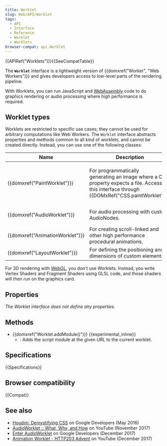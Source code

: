 ```yaml
---
title: Worklet
slug: Web/API/Worklet
tags:
  - API
  - Interface
  - Reference
  - Worklet
  - Worklets
browser-compat: api.Worklet
---
```

{{APIRef("Worklets")}}{{SeeCompatTable}}

The **`Worklet`** interface is a lightweight version of {{domxref("Worker", "Web Workers")}} and gives developers access to low-level parts of the rendering pipeline.

With Worklets, you can run JavaScript and [WebAssembly](/en-US/docs/WebAssembly) code to do graphics rendering or audio processing where high performance is required.

## Worklet types

Worklets are restricted to specific use cases; they cannot be used for arbitrary computations like Web Workers. The `Worklet` interface abstracts properties and methods common to all kind of worklets, and cannot be created directly. Instead, you can use one of the following classes:

<table class="standard-table">
  <thead>
    <tr>
      <th>Name</th>
      <th>Description</th>
      <th>Location</th>
      <th>Specification</th>
    </tr>
  </thead>
  <tbody>
    <tr>
      <td>{{domxref("PaintWorklet")}}</td>
      <td>
        <p>
          For programmatically generating an image where a CSS property expects
          a file. Access this interface through
          {{DOMxRef("CSS.paintWorklet")}}.
        </p>
      </td>
      <td>
        <strong>Chrome:</strong> Main thread<br /><strong>Gecko:</strong> Paint
        thread
      </td>
      <td>
        <a href="https://drafts.css-houdini.org/css-paint-api-1/#paint-worklet"
          >CSS Painting API</a
        >
      </td>
    </tr>
    <tr>
      <td>{{domxref("AudioWorklet")}}</td>
      <td>For audio processing with custom AudioNodes.</td>
      <td>Web Audio render thread</td>
      <td>
        <a href="https://webaudio.github.io/web-audio-api/#AudioWorklet"
          >Web Audio API</a
        >
      </td>
    </tr>
    <tr>
      <td>{{domxref("AnimationWorklet")}}</td>
      <td>
        For creating scroll-linked and other high performance procedural
        animations.
      </td>
      <td>Compositor thread</td>
      <td>
        <a href="https://wicg.github.io/animation-worklet/"
          >CSS Animation Worklet API</a
        >
      </td>
    </tr>
    <tr>
      <td>{{domxref("LayoutWorklet")}}</td>
      <td>For defining the positioning and dimensions of custom elements.</td>
      <td></td>
      <td>
        <a
          href="https://drafts.css-houdini.org/css-layout-api-1/#layout-worklet"
          >CSS Layout API</a
        >
      </td>
    </tr>
  </tbody>
</table>

For 3D rendering with [WebGL](/en-US/docs/Web/API/WebGL_API), you don't use Worklets. Instead, you write Vertex Shaders and Fragment Shaders using GLSL code, and those shaders will then run on the graphics card.

## Properties

_The Worklet interface does not define any properties._

## Methods

- {{domxref("Worklet.addModule()")}} {{experimental_inline}}
  - : Adds the script module at the given URL to the current worklet.

## Specifications

{{Specifications}}

## Browser compatibility

{{Compat}}

## See also

- [Houdini: Demystifying CSS](https://developers.google.com/web/updates/2016/05/houdini) on Google Developers (May 2016)
- [AudioWorklet :: What, Why, and How](https://www.youtube.com/watch?v=g1L4O1smMC0&t=1m33s) on YouTube (November 2017)
- [Enter AudioWorklet](https://developers.google.com/web/updates/2017/12/audio-worklet) on Google Developers (December 2017)
- [Animation Worklet - HTTP203 Advent](https://www.youtube.com/watch?v=ZPkMMShYxKU&t=0m19s) on YouTube (December 2017)
